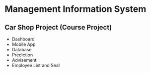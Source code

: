 # Management Information System 
## Car Shop Project (Course Project)
- Dashboard
- Mobile App
- Database
- Prediction 
- Advisement
- Employee List and Seal 

